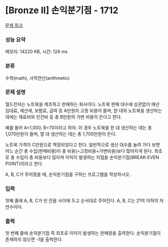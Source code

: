 # [Bronze II] 손익분기점 - 1712 

[문제 링크](https://www.acmicpc.net/problem/1712) 

### 성능 요약

메모리: 14220 KB, 시간: 124 ms

### 분류

수학(math), 사칙연산(arithmetic)

### 문제 설명

<p>월드전자는 노트북을 제조하고 판매하는 회사이다. 노트북 판매 대수에 상관없이 매년 임대료, 재산세, 보험료, 급여 등 A만원의 고정 비용이 들며, 한 대의 노트북을 생산하는 데에는 재료비와 인건비 등 총 B만원의 가변 비용이 든다고 한다.</p>

<p>예를 들어 A=1,000, B=70이라고 하자. 이 경우 노트북을 한 대 생산하는 데는 총 1,070만원이 들며, 열 대 생산하는 데는 총 1,700만원이 든다.</p>

<p>노트북 가격이 C만원으로 책정되었다고 한다. 일반적으로 생산 대수를 늘려 가다 보면 어느 순간 총 수입(판매비용)이 총 비용(=고정비용+가변비용)보다 많아지게 된다. 최초로 총 수입이 총 비용보다 많아져 이익이 발생하는 지점을 손익분기점(BREAK-EVEN POINT)이라고 한다.</p>

<p>A, B, C가 주어졌을 때, 손익분기점을 구하는 프로그램을 작성하시오.</p>

### 입력 

 <p>첫째 줄에 A, B, C가 빈 칸을 사이에 두고 순서대로 주어진다. A, B, C는 21억 이하의 자연수이다.</p>

### 출력 

 <p>첫 번째 줄에 손익분기점 즉 최초로 이익이 발생하는 판매량을 출력한다. 손익분기점이 존재하지 않으면 -1을 출력한다.</p>

